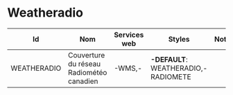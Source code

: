 # Weatheradio

Id | Nom | Services web | Styles | Notes
---|-----|--------------|--------|------
WEATHERADIO | Couverture du réseau Radiométéo canadien | -WMS,-       | **-DEFAULT**: WEATHERADIO,-RADIOMETE |      

